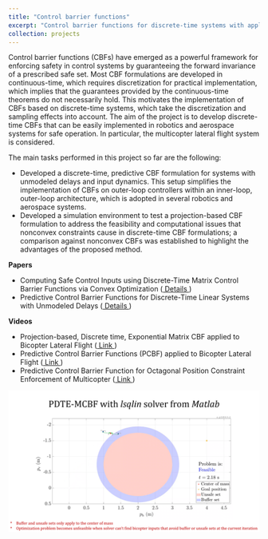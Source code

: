 ```yaml
---
title: "Control barrier functions"
excerpt: "Control barrier functions for discrete-time systems with applications to robotics and aerospace systems <br/><img src='/images/videos/PDTE-MCBF_thumbnail_v2.png' width='752' height='423'>"
collection: projects
---
```


Control barrier functions (CBFs) have emerged as a powerful framework for enforcing safety in control systems by guaranteeing the forward invariance of a prescribed safe set. Most CBF formulations are developed in continuous-time, which requires discretization for practical implementation, which implies that the guarantees provided by the continuous-time theorems do not necessarily hold. This motivates the implementation of CBFs based on discrete-time systems, which take the discretization and sampling effects into account. The aim of the project is to develop discrete-time CBFs that can be easily implemented in robotics and aerospace systems for safe operation. In particular, the multicopter lateral flight system is considered.

The main tasks performed in this project so far are the following:

- Developed a discrete-time, predictive CBF formulation for systems with unmodeled delays and input dynamics. This setup simplifies the implementation of CBFs on outer-loop controllers within an inner-loop, outer-loop architecture, which is adopted in several robotics and aerospace systems.
- Developed a simulation environment to test a projection-based CBF formulation to address the feasibility and computational issues that nonconvex constraints cause in discrete-time CBF formulations; a comparison against nonconvex CBFs was established to highlight the advantages of the proposed method. 

**Papers**

- Computing Safe Control Inputs using Discrete-Time Matrix Control Barrier Functions via Convex Optimization (<a href = "https://japaredes.github.io/publication/2025-10-10-usevitch-mcbf"> Details </a>)
- Predictive Control Barrier Functions for Discrete-Time Linear Systems with Unmodeled Delays (<a href = "https://japaredes.github.io/publication/2025-12-12-paredes-pcbf"> Details </a>)

**Videos**

- Projection-based, Discrete time, Exponential Matrix CBF applied to Bicopter Lateral Flight (<a href = "https://japaredes.github.io/videos/videos-1-mcbf/"> Link </a>)
- Predictive Control Barrier Functions (PCBF) applied to Bicopter Lateral Flight (<a href = "https://japaredes.github.io/videos/videos-2-pcbf/"> Link </a>)
- Predictive Control Barrier Function for Octagonal Position Constraint Enforcement of Multicopter (<a href = "https://japaredes.github.io/videos/videos-3-pcbf/"> Link </a>)

<img src="/images/videos/PDTE-MCBF_thumbnail_v2.png">
